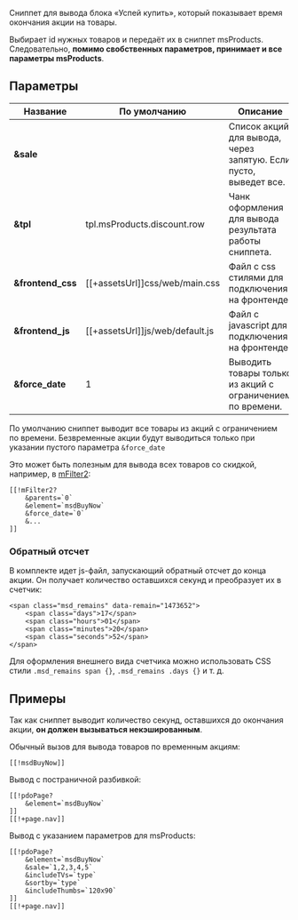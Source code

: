 Сниппет для вывода блока «Успей купить», который показывает время окончания акции на товары.

Выбирает id нужных товаров и передаёт их в сниппет msProducts.
Следовательно, **помимо свобственных параметров, принимает и все параметры msProducts**.

## Параметры
Название					| По умолчанию						| Описание
----------------------------|-----------------------------------|-------------------------
**&sale**					| 									| Список акций для вывода, через запятую. Если пусто, выведет все.
**&tpl**					| tpl.msProducts.discount.row		| Чанк оформления для вывода результата работы сниппета.
**&frontend_css**			| [[+assetsUrl]]css/web/main.css	| Файл с css стилями для подключения на фронтенде.
**&frontend_js**			| [[+assetsUrl]]js/web/default.js	| Файл с javascript для подключения на фронтенде.
**&force_date**				| 1									| Выводить товары только из акций с ограничением по времени.

По умолчанию сниппет выводит все товары из акций с ограничением по времени.
Безвременные акции будут выводиться только при указании пустого параметра `&force_date`

Это может быть полезным для вывода всех товаров со скидкой, например, в [mFilter2][1]:
```
[[!mFilter2?
    &parents=`0`
    &element=`msdBuyNow`
    &force_date=`0`
    &...
]]
```

### Обратный отсчет
В комплекте идет js-файл, запускающий обратный отсчет до конца акции. Он получает количество оставшихся секунд и преобразует их в счетчик:
```
<span class="msd_remains" data-remain="1473652">
	<span class="days">17</span>
	<span class="hours">01</span>
	<span class="minutes">20</span>
	<span class="seconds">52</span>
</span>
```
Для оформления внешнего вида счетчика можно использовать CSS стили `.msd_remains span {}`, `.msd_remains .days {}` и т. д.

## Примеры
Так как сниппет выводит количество секунд, оставшихся до окончания акции, **он должен вызываться некэшированным**.

Обычный вызов для вывода товаров по временным акциям:
```
[[!msdBuyNow]]
```

Вывод с постраничной разбивкой:
```
[[!pdoPage?
	&element=`msdBuyNow`
]]
[[!+page.nav]]
```

Вывод с указанием параметров для msProducts:
```
[[!pdoPage?
	&element=`msdBuyNow`
	&sale=`1,2,3,4,5`
	&includeTVs=`type`
	&sortby=`type`
	&includeThumbs=`120x90`
]]
[[!+page.nav]]
```


[1]: /ru/01_Компоненты/03_mSearch2/01_Сниппеты/02_mFilter2.md